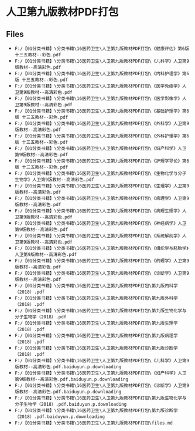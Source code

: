 # 人卫第九版教材PDF打包

## Files

- `F:/【01分类书籍】\分类书籍\16医药卫生\人卫第九版教材PDF打包\《健康评估》第6版 十三五教材--彩色.pdf`
- `F:/【01分类书籍】\分类书籍\16医药卫生\人卫第九版教材PDF打包\《儿科学》人卫第9版教材--高清彩色.pdf`
- `F:/【01分类书籍】\分类书籍\16医药卫生\人卫第九版教材PDF打包\《内科护理学》第6版 十三五教材--彩色.pdf`
- `F:/【01分类书籍】\分类书籍\16医药卫生\人卫第九版教材PDF打包\《医学免疫学》人卫第9版教材--高清彩色.pdf`
- `F:/【01分类书籍】\分类书籍\16医药卫生\人卫第九版教材PDF打包\《医学影像学》人卫第9版教材--高清彩色.pdf`
- `F:/【01分类书籍】\分类书籍\16医药卫生\人卫第九版教材PDF打包\《基础护理学》第6版 十三五教材--彩色.pdf`
- `F:/【01分类书籍】\分类书籍\16医药卫生\人卫第九版教材PDF打包\《外科学》人卫第9版教材--高清彩色.pdf`
- `F:/【01分类书籍】\分类书籍\16医药卫生\人卫第九版教材PDF打包\《外科护理学》第6版 十三五教材--彩色.pdf`
- `F:/【01分类书籍】\分类书籍\16医药卫生\人卫第九版教材PDF打包\《妇产科学》人卫第9版教材--高清彩色.pdf`
- `F:/【01分类书籍】\分类书籍\16医药卫生\人卫第九版教材PDF打包\《护理学导论》第6版 十三五教材--彩色.pdf`
- `F:/【01分类书籍】\分类书籍\16医药卫生\人卫第九版教材PDF打包\《生物化学与分子生物学》人卫第9版教材--高清彩色.pdf`
- `F:/【01分类书籍】\分类书籍\16医药卫生\人卫第九版教材PDF打包\《生理学》人卫第9版教材--高清彩色.pdf`
- `F:/【01分类书籍】\分类书籍\16医药卫生\人卫第九版教材PDF打包\《病理学》人卫第9版教材--高清彩色.pdf`
- `F:/【01分类书籍】\分类书籍\16医药卫生\人卫第九版教材PDF打包\《病理生理学》人卫第9版教材--高清彩色.pdf`
- `F:/【01分类书籍】\分类书籍\16医药卫生\人卫第九版教材PDF打包\《神经病学》人卫第9版教材--高清彩色.pdf`
- `F:/【01分类书籍】\分类书籍\16医药卫生\人卫第九版教材PDF打包\《系统解剖学》人卫第9版教材--高清彩色.pdf`
- `F:/【01分类书籍】\分类书籍\16医药卫生\人卫第九版教材PDF打包\《组织学与胚胎学》人卫第9版教材--高清彩色.pdf`
- `F:/【01分类书籍】\分类书籍\16医药卫生\人卫第九版教材PDF打包\《药理学》人卫第9版教材--高清彩色.pdf`
- `F:/【01分类书籍】\分类书籍\16医药卫生\人卫第九版教材PDF打包\《诊断学》人卫第9版教材--高清彩色.pdf`
- `F:/【01分类书籍】\分类书籍\16医药卫生\人卫第九版教材PDF打包\第九版内科学（2018）.pdf`
- `F:/【01分类书籍】\分类书籍\16医药卫生\人卫第九版教材PDF打包\第九版外科学（2018）.pdf`
- `F:/【01分类书籍】\分类书籍\16医药卫生\人卫第九版教材PDF打包\第九版生物化学与分子生物学（2018）.pdf`
- `F:/【01分类书籍】\分类书籍\16医药卫生\人卫第九版教材PDF打包\第九版生理学（2018）.pdf`
- `F:/【01分类书籍】\分类书籍\16医药卫生\人卫第九版教材PDF打包\第九版病理学（2018）.pdf`
- `F:/【01分类书籍】\分类书籍\16医药卫生\人卫第九版教材PDF打包\第九版诊断学（2018）.pdf`
- `F:/【01分类书籍】\分类书籍\16医药卫生\人卫第九版教材PDF打包\《儿科学》人卫第9版教材--高清彩色.pdf.baiduyun.p.downloading`
- `F:/【01分类书籍】\分类书籍\16医药卫生\人卫第九版教材PDF打包\《妇产科学》人卫第9版教材--高清彩色.pdf.baiduyun.p.downloading`
- `F:/【01分类书籍】\分类书籍\16医药卫生\人卫第九版教材PDF打包\《诊断学》人卫第9版教材--高清彩色.pdf.baiduyun.p.downloading`
- `F:/【01分类书籍】\分类书籍\16医药卫生\人卫第九版教材PDF打包\第九版生物化学与分子生物学（2018）.pdf.baiduyun.p.downloading`
- `F:/【01分类书籍】\分类书籍\16医药卫生\人卫第九版教材PDF打包\第九版诊断学（2018）.pdf.baiduyun.p.downloading`
- `F:/【01分类书籍】\分类书籍\16医药卫生\人卫第九版教材PDF打包\files.md`
